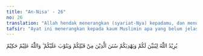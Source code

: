```yaml
---
title: "An-Nisa' - 26"
no: 26
translation: "Allah hendak menerangkan (syariat-Nya) kepadamu, dan menunjukkan jalan-jalan (kehidupan) orang yang sebelum kamu (para nabi dan orang-orang saleh) dan Dia menerima tobatmu. Allah Maha Mengetahui, Mahabijaksana."
tafsir: "Ayat ini menerangkan kepada kaum Muslimin apa yang belum jelas baginya dan memberinya petunjuk ke jalan yang ditempuh oleh para nabi dan salihin sebelumnya, yaitu hukum yang tersebut dalam ayat 19, 20 dan 21 di antaranya yang mengenai hubungan rumah tangga di antara suami-istri, seperti bergaul dengan istri dengan cara yang sebaik-baiknya dan mahar istri yang dicerai tidak boleh diambil kembali karena mahar itu sudah menjadi hak penuh istri yang dicerai. Jika mereka mengikuti petunjuk Allah itu, dengan melaksanakan perintah-Nya dan berbuat amal kebajikan, niscaya amal itu dapat menghapus dosa-dosanya."
---
```


يُرِيْدُ اللّٰهُ لِيُبَيِّنَ لَكُمْ وَيَهْدِيَكُمْ سُنَنَ الَّذِيْنَ مِنْ قَبْلِكُمْ وَيَتُوْبَ عَلَيْكُمْ ۗ وَاللّٰهُ عَلِيْمٌ حَكِيْمٌ 
